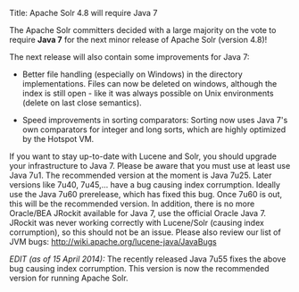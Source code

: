 Title: Apache Solr 4.8 will require Java 7

The Apache Solr committers decided with a large majority on the vote to require **Java 7** for the next minor release of Apache Solr (version 4.8)!

The next release will also contain some improvements for Java 7:

* Better file handling (especially on Windows) in the directory implementations. Files can now be deleted on windows, although the index is still open - like it was always possible on Unix environments (delete on last close semantics).

* Speed improvements in sorting comparators: Sorting now uses Java 7's own comparators for integer and long sorts, which are highly optimized by the Hotspot VM.

If you want to stay up-to-date with Lucene and Solr, you should upgrade your infrastructure to Java 7.
Please be aware that you must use at least use Java 7u1.
The recommended version at the moment is Java 7u25. Later versions like 7u40, 7u45,... have a bug causing index corrumption.
Ideally use the Java 7u60 prerelease, which has fixed this bug. Once 7u60 is out, this will be the recommended version.
In addition, there is no more Oracle/BEA JRockit available for Java 7, use the official Oracle Java 7.
JRockit was never working correctly with Lucene/Solr (causing index corrumption), so this should not be an issue.
Please also review our list of JVM bugs: <http://wiki.apache.org/lucene-java/JavaBugs>

*EDIT (as of 15 April 2014):* The recently released Java 7u55 fixes the above bug causing index corrumption.
This version is now the recommended version for running Apache Solr.

